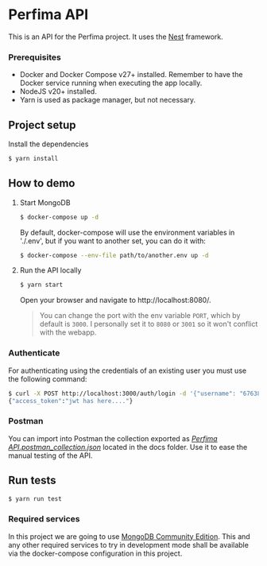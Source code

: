 Perfima API
===============

This is an API for the Perfima project. It uses the [Nest](https://github.com/nestjs/nest) framework.

### Prerequisites

* Docker and Docker Compose v27+ installed. 
  Remember to have the Docker service running when executing the app locally.
* NodeJS v20+ installed.
* Yarn is used as package manager, but not necessary.

## Project setup
   
   Install the dependencies

   ```bash
   $ yarn install
   ```

## How to demo

1. Start MongoDB

   ```bash
   $ docker-compose up -d   
   ```
   By default, docker-compose will use the environment variables in  './.env', but if 
   you want to another set, you can do it with:

   ```bash
   $ docker-compose --env-file path/to/another.env up -d
   ```

2. Run the API locally
    
   ```bash 
   $ yarn start
   ```
    
   Open your browser and navigate to http://localhost:8080/.

   > You can change the port with the env variable `PORT`, which by default is `3000`. I personally set it to `8080` or 
   > `3001` so it won't conflict with the webapp.

### Authenticate

For authenticating using the credentials of an existing user you must use the following
command:

```bash
$ curl -X POST http://localhost:3000/auth/login -d '{"username": "6763819045fff580d4e42ffc", "password": "stringst"}' -H "Content-Type: application/json"
{"access_token":"jwt has here...."}
```

### Postman

You can import into Postman the collection exported as _[Perfima API.postman_collection.json](Perfima%20API.postman_collection.json)_
located in the docs folder. Use it to ease the manual testing of the API.


## Run tests

   ```bash
   $ yarn run test 
   ```

### Required services

In this project we are going to use [MongoDB Community Edition](https://www.mongodb.com/docs/manual/administration/install-community/).
This and any other required services to try in development mode shall be available via the docker-compose configuration 
in this project.



